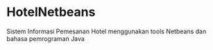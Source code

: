 # HotelNetbeans
Sistem Informasi Pemesanan Hotel menggunakan tools Netbeans dan bahasa pemrograman Java
